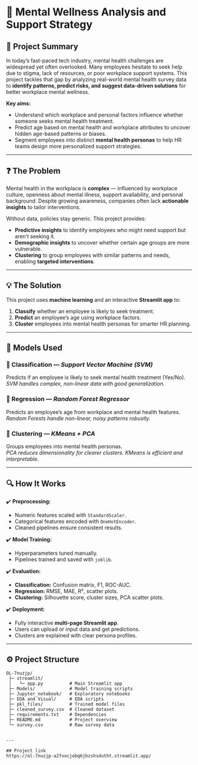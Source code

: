 # 🧠 Mental Wellness Analysis and Support Strategy

## 📌 Project Summary

In today’s fast-paced tech industry, mental health challenges are widespread yet often overlooked. Many employees hesitate to seek help due to stigma, lack of resources, or poor workplace support systems. This project tackles that gap by analyzing real-world mental health survey data to **identify patterns, predict risks, and suggest data-driven solutions** for better workplace mental wellness.

**Key aims:**
- Understand which workplace and personal factors influence whether someone seeks mental health treatment.
- Predict age based on mental health and workplace attributes to uncover hidden age-based patterns or biases.
- Segment employees into distinct **mental health personas** to help HR teams design more personalized support strategies.

---

## ❓ The Problem

Mental health in the workplace is **complex** — influenced by workplace culture, openness about mental illness, support availability, and personal background. Despite growing awareness, companies often lack **actionable insights** to tailor interventions.

Without data, policies stay generic. This project provides:
- **Predictive insights** to identify employees who might need support but aren’t seeking it.
- **Demographic insights** to uncover whether certain age groups are more vulnerable.
- **Clustering** to group employees with similar patterns and needs, enabling **targeted interventions**.

---

## 💡 The Solution

This project uses **machine learning** and an interactive **Streamlit app** to:
1. **Classify** whether an employee is likely to seek treatment.
2. **Predict** an employee’s age using workplace factors.
3. **Cluster** employees into mental health personas for smarter HR planning.

---

## 🤖 Models Used

### 🎯 Classification — *Support Vector Machine (SVM)*
Predicts if an employee is likely to seek mental health treatment (Yes/No).  
*SVM handles complex, non-linear data with good generalization.*

### 📏 Regression — *Random Forest Regressor*
Predicts an employee’s age from workplace and mental health features.  
*Random Forests handle non-linear, noisy patterns robustly.*

### 🧩 Clustering — *KMeans + PCA*
Groups employees into mental health personas.  
*PCA reduces dimensionality for clearer clusters. KMeans is efficient and interpretable.*

---

## 🔍 How It Works

✔️ **Preprocessing:**  
- Numeric features scaled with `StandardScaler`.  
- Categorical features encoded with `OneHotEncoder`.  
- Cleaned pipelines ensure consistent results.

✔️ **Model Training:**  
- Hyperparameters tuned manually.
- Pipelines trained and saved with `joblib`.

✔️ **Evaluation:**  
- **Classification:** Confusion matrix, F1, ROC-AUC.  
- **Regression:** RMSE, MAE, R², scatter plots.  
- **Clustering:** Silhouette score, cluster sizes, PCA scatter plots.

✔️ **Deployment:**  
- Fully interactive **multi-page Streamlit app**.
- Users can upload or input data and get predictions.
- Clusters are explained with clear persona profiles.

---

## ⚙️ Project Structure

```plaintext
OL-7nuzjp/
 ├─ streamlit/
 │   └─ app.py          # Main Streamlit app
 ├─ Models/             # Model training scripts
 ├─ Jupyter_notebook/   # Exploratory notebooks
 ├─ EDA and Visual/     # EDA scripts
 ├─ pkl_files/          # Trained model files
 ├─ cleaned_survey.csv  # Cleaned dataset
 ├─ requirements.txt    # Dependencies
 ├─ README.md           # Project overview
 └─ survey.csv          # Raw survey data


---

## Project link
https://ol-7nuzjp-a2fxocjobq6jbzshsdutht.streamlit.app/